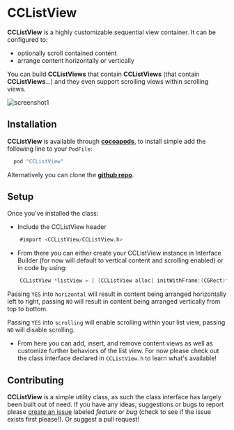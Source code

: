 CCListView
===
**CCListView** is a highly customizable sequential view container. It can be configured to:

* optionally scroll contained content
* arrange content horizontally or vertically

You can build **CCListViews** that contain **CCListViews** (that contain **CCListViews**...) and they even support scrolling views within scrolling views.

![screenshot1](https://github.com/Codecademy/CCListView/blob/master/Screenshots/screenshot1.png?raw=true)

Installation
---
**CCListView** is available through **[cocoapods](http://cocoapods.org)**, to install simple add the following line to your `PodFile`:

``` ruby
  pod "CCListView"
```

Alternatively you can clone the **[github repo](https://github.com/Codecademy/CCListView)**.

Setup
---
Once you've installed the class:

* Include the CCListView header

``` objective-c
    #import <CCListView/CCListView.h>
```

* From there you can either create your CCListView instance in Interface Builder (for now will default to vertical content and scrolling enabled) or in code by using:


``` objective-c
	CCListView *listView = [ [CCListView alloc] initWithFrame:(CGRect)frame horizontal:(BOOL)horizontal scrolling:(BOOL)scrolling];
```

Passing `YES` into `horizontal` will result in content being arranged horizontally left to right, passing `NO` will result in content being arranged vertically from top to bottom.

Passing `YES` into `scrolling` will enable scrolling within your list view, passing `NO` will disable scrolling.

* From here you can add, insert, and remove content views as well as customize further behaviors of the list view. For now please check out the class interface declared in `CCListView.h` to learn what's available!


Contributing
---
**CCListView** is a simple utility class, as such the class interface has largely been built out of need. If you have any ideas, suggestions or bugs to report please [create an issue](https://github.com/Codecademy/CCListView/issues/new) labeled *feature* or *bug* (check to see if the issue exists first please!). Or suggest a pull request!